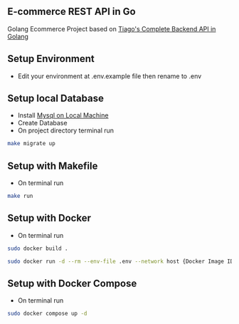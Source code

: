 ## E-commerce REST API in Go 

Golang Ecommerce Project based on [Tiago's Complete Backend API in Golang](https://youtu.be/7VLmLOiQ3ck?si=oEIeB-1h5U_chUcJ)

## Setup Environment

- Edit your environment at .env.example file then rename to .env


## Setup local Database

- Install [Mysql on Local Machine](https://dev.mysql.com/doc/mysql-shell/8.4/en/mysql-shell-install.html)
- Create Database
- On project directory terminal run
```sh
make migrate up
```

## Setup with Makefile

- On terminal run
```sh
make run
```


## Setup with Docker

- On terminal run

```sh
sudo docker build .

sudo docker run -d --rm --env-file .env --network host {Docker Image ID}
```

## Setup with Docker Compose

- On terminal run

```sh
sudo docker compose up -d
```
